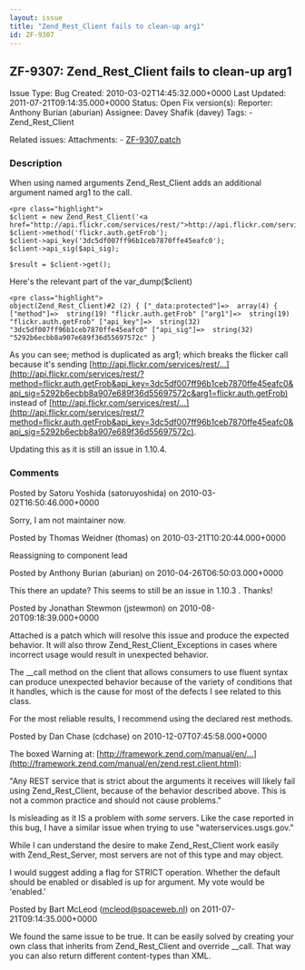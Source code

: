 ```yaml
---
layout: issue
title: "Zend_Rest_Client fails to clean-up arg1"
id: ZF-9307
---
```


ZF-9307: Zend\_Rest\_Client fails to clean-up arg1 
---------------------------------------------------

 Issue Type: Bug Created: 2010-03-02T14:45:32.000+0000 Last Updated: 2011-07-21T09:14:35.000+0000 Status: Open Fix version(s): 
 Reporter:  Anthony Burian (aburian)  Assignee:  Davey Shafik (davey)  Tags: - Zend\_Rest\_Client
 
 Related issues: 
 Attachments: - [ZF-9307.patch](/issues/secure/attachment/13259/ZF-9307.patch)
 
### Description

When using named arguments Zend\_Rest\_Client adds an additional argument named arg1 to the call.

 
    <pre class="highlight">
    $client = new Zend_Rest_Client('<a href="http://api.flickr.com/services/rest/">http://api.flickr.com/services/rest/</a>');
    $client->method('flickr.auth.getFrob');
    $client->api_key('3dc5df007ff96b1ceb7870ffe45eafc0');
    $client->api_sig($api_sig);
    
    $result = $client->get();


Here's the relevant part of the var\_dump($client)

 
    <pre class="highlight">
    object(Zend_Rest_Client)#2 (2) { ["_data:protected"]=>  array(4) { ["method"]=>  string(19) "flickr.auth.getFrob" ["arg1"]=>  string(19) "flickr.auth.getFrob" ["api_key"]=>  string(32) "3dc5df007ff96b1ceb7870ffe45eafc0" ["api_sig"]=>  string(32) "5292b6ecbb8a907e689f36d55697572c" }


As you can see; method is duplicated as arg1; which breaks the flicker call because it's sending [http://api.flickr.com/services/rest/…](http://api.flickr.com/services/rest/?method=flickr.auth.getFrob&api_key=3dc5df007ff96b1ceb7870ffe45eafc0&api_sig=5292b6ecbb8a907e689f36d55697572c&arg1=flickr.auth.getFrob) instead of [http://api.flickr.com/services/rest/…](http://api.flickr.com/services/rest/?method=flickr.auth.getFrob&api_key=3dc5df007ff96b1ceb7870ffe45eafc0&api_sig=5292b6ecbb8a907e689f36d55697572c).

Updating this as it is still an issue in 1.10.4.

 

 

### Comments

Posted by Satoru Yoshida (satoruyoshida) on 2010-03-02T16:50:46.000+0000

Sorry, I am not maintainer now.

 

 

Posted by Thomas Weidner (thomas) on 2010-03-21T10:20:44.000+0000

Reassigning to component lead

 

 

Posted by Anthony Burian (aburian) on 2010-04-26T06:50:03.000+0000

This there an update? This seems to still be an issue in 1.10.3 . Thanks!

 

 

Posted by Jonathan Stewmon (jstewmon) on 2010-08-20T09:18:39.000+0000

Attached is a patch which will resolve this issue and produce the expected behavior. It will also throw Zend\_Rest\_Client\_Exceptions in cases where incorrect usage would result in unexpected behavior.

The \_\_call method on the client that allows consumers to use fluent syntax can produce unexpected behavior because of the variety of conditions that it handles, which is the cause for most of the defects I see related to this class.

For the most reliable results, I recommend using the declared rest methods.

 

 

Posted by Dan Chase (cdchase) on 2010-12-07T07:45:58.000+0000

The boxed Warning at: [http://framework.zend.com/manual/en/…](http://framework.zend.com/manual/en/zend.rest.client.html):

"Any REST service that is strict about the arguments it receives will likely fail using Zend\_Rest\_Client, because of the behavior described above. This is not a common practice and should not cause problems."

Is misleading as it IS a problem with _some_ servers. Like the case reported in this bug, I have a similar issue when trying to use "waterservices.usgs.gov."

While I can understand the desire to make Zend\_Rest\_Client work easily with Zend\_Rest\_Server, most servers are not of this type and may object.

I would suggest adding a flag for STRICT operation. Whether the default should be enabled or disabled is up for argument. My vote would be 'enabled.'

 

 

Posted by Bart McLeod (mcleod@spaceweb.nl) on 2011-07-21T09:14:35.000+0000

We found the same issue to be true. It can be easily solved by creating your own class that inherits from Zend\_Rest\_Client and override \_\_call. That way you can also return different content-types than XML.

 

 
